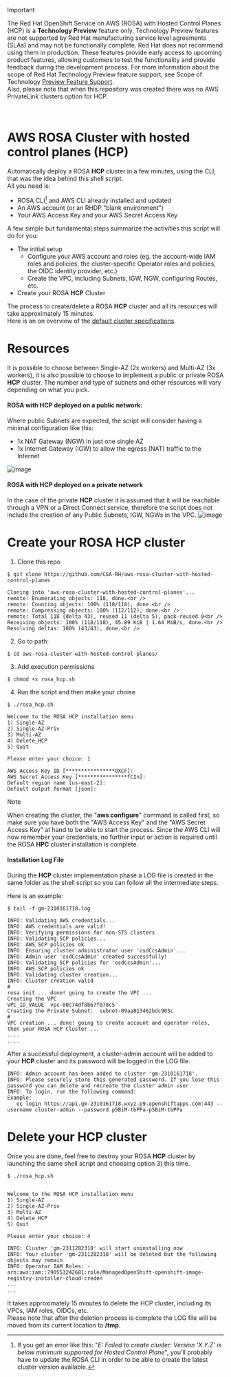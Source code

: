 > [!IMPORTANT]
>  The Red Hat OpenShift Service on AWS (ROSA) with Hosted Control Planes (HCP) is a **Technology Preview** feature only. Technology Preview features are not supported by Red Hat manufacturing service level agreements (SLAs) and may not be functionally complete. Red Hat does not recommend using them in production. These features provide early access to upcoming product features, allowing customers to test the functionality and provide feedback during the development process. For more information about the scope of Red Hat Technology Preview feature support, see Scope of Technology [Preview Feature Support](https://access.redhat.com/support/offerings/techpreview).<br />
Also, please note that when this repository was created there was no AWS PrivateLink clusters option for HCP.
<br />

# AWS ROSA Cluster with hosted control planes (HCP)
Automatically deploy a ROSA **HCP** cluster in a few minutes, using the CLI, that was the idea behind this shell script.<br />
All you need is:
- ROSA CLI[^1] and AWS CLI already installed and updated
- An AWS account (or an RHDP "blank environment")
- Your AWS Access Key and your AWS Secret Access Key

A few simple but fundamental steps summarize the activities this script will do for you:
- The initial setup
  - Configure your AWS account and roles (eg. the account-wide IAM roles and policies, the cluster-specific Operator roles and policies, the OIDC identity provider, etc.)
  - Create the VPC, including Subnets, IGW, NGW, configuring Routes, etc.
- Create your ROSA **HCP** Cluster

The process to create/delete a ROSA **HCP** cluster and all its resources will take approximately 15 minutes. <br /> Here is an on overview of the [default cluster specifications](https://docs.openshift.com/rosa/rosa_hcp/rosa-hcp-sts-creating-a-cluster-quickly.html#rosa-sts-overview-of-the-default-cluster-specifications_rosa-hcp-sts-creating-a-cluster-quickly).

[^1]: If you get an error like this: "_E: Failed to create cluster: Version 'X.Y.Z' is below minimum supported for Hosted Control Plane_", you'll probably have to update the ROSA CLI in order to be able to create the latest cluster version available.

# Resources
It is possible to choose between Single-AZ (2x workers) and Multi-AZ (3x workers), it is also possible to choose to implement a public or private ROSA **HCP** cluster. The number and type of subnets and other resources will vary depending on what you pick.

#### ROSA with HCP deployed on a public network:
Where public Subnets are expected, the script will consider having a minimal configuration like this:
- 1x NAT Gateway (NGW) in just one single AZ 
- 1x Internet Gateway (IGW) to allow the egress (NAT) traffic to the Internet<br />

![image](https://github.com/CSA-RH/aws-rosa-cluster-with-hosted-control-planes/assets/148223511/cbaeb255-c8a1-417f-8680-af11b5c2994e)

#### ROSA with HCP deployed on a private network
In the case of the private **HCP** cluster it is assumed that it will be reachable through a VPN or a Direct Connect service, therefore the script does not include the creation of any Public Subnets, IGW, NGWs in the VPC.
![image](https://github.com/CSA-RH/aws-rosa-cluster-with-hosted-control-planes/assets/148223511/400508f8-411d-46b2-9da1-4c472bbb92ef)


# Create your ROSA HCP cluster
1. Clone this repo
```
$ git clone https://github.com/CSA-RH/aws-rosa-cluster-with-hosted-control-planes

Cloning into 'aws-rosa-cluster-with-hosted-control-planes'...
remote: Enumerating objects: 118, done.<br />
remote: Counting objects: 100% (118/118), done.<br />
remote: Compressing objects: 100% (112/112), done.<br />
remote: Total 118 (delta 43), reused 11 (delta 5), pack-reused 0<br />
Receiving objects: 100% (118/118), 45.89 KiB | 1.64 MiB/s, done.<br />
Resolving deltas: 100% (43/43), done.<br />
```
2. Go to path:
```
$ cd aws-rosa-cluster-with-hosted-control-planes/
```

3. Add execution permissions
```
$ chmod +x rosa_hcp.sh 
```

4. Run the script and then make your choise
```
$ ./rosa_hcp.sh 

Welcome to the ROSA HCP installation menu
1) Single-AZ 
2) Single-AZ-Priv 
3) Multi-AZ 
4) Delete_HCP 
5) Quit

Please enter your choice: 1

AWS Access Key ID [****************OXCF]: 
AWS Secret Access Key [****************fCIn]: 
Default region name [us-east-2]: 
Default output format [json]:
```
> [!NOTE]
> When creating the cluster, the "**aws configure**" command is called first, so make sure you have both the "AWS Access Key" and the "AWS Secret Access Key" at hand to be able to start the process. Since the AWS CLI will now remember your credentials, no further input or action is required until the ROSA **HPC** cluster installation is complete.

#### Installation Log File 
During the **HCP** cluster implementation phase a LOG file is created in the same folder as the shell script so you can follow all the intermediate steps.

Here is an example:
```
$ tail -f gm-2310161718.log 

INFO: Validating AWS credentials...
INFO: AWS credentials are valid!
INFO: Verifying permissions for non-STS clusters
INFO: Validating SCP policies...
INFO: AWS SCP policies ok
INFO: Ensuring cluster administrator user 'osdCcsAdmin'...
INFO: Admin user 'osdCcsAdmin' created successfully!
INFO: Validating SCP policies for 'osdCcsAdmin'...
INFO: AWS SCP policies ok
INFO: Validating cluster creation...
INFO: Cluster creation valid
#
rosa init ... done! going to create the VPC ...
Creating the VPC
VPC_ID_VALUE  vpc-00c74df8b67f078c5
Creating the Private Subnet:  subnet-09aa813462bdc903c
#
VPC creation ... done! going to create account and operator roles, then your ROSA HCP Cluster ...
....
....
```

After a successful deployment,  a cluster-admin account will be added to your **HCP** cluster and its password will be logged in the LOG file.
```
INFO: Admin account has been added to cluster 'gm-2310161718'.
INFO: Please securely store this generated password. If you lose this password you can delete and recreate the cluster admin user.
INFO: To login, run the following command:
Example:
   oc login https://api.gm-2310161718.wxyz.p9.openshiftapps.com:443 --username cluster-admin --password p5BiM-tbPPa-p5BiM-tbPPa
```

# Delete your HCP cluster
Once you are done, feel free to destroy your ROSA **HCP** cluster by launching the same shell script and choosing option 3) this time. 
```
$ ./rosa_hcp.sh 


Welcome to the ROSA HCP installation menu
1) Single-AZ 
2) Single-AZ-Priv 
3) Multi-AZ 
4) Delete_HCP 
5) Quit

Please enter your choice: 4

INFO: Cluster 'gm-2311282318' will start uninstalling now
INFO: Your cluster 'gm-2311282318' will be deleted but the following objects may remain
INFO: Operator IAM Roles: - arn:aws:iam::790553242681:role/ManagedOpenShift-openshift-image-registry-installer-cloud-creden
...
...
```

It takes approximately 15 minutes to delete the HCP cluster, including its VPCs, IAM roles, OIDCs, etc.<br />
Please note that after the deletion process is complete the LOG file will be moved from its current location to **/tmp**.
